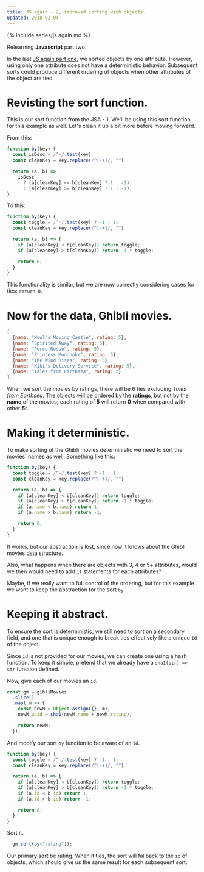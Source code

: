 ```yaml
---
title: JS again - 2, improved sorting with objects.
updated: 2018-02-04
---
```


{% include series/js.again.md %}

Relearning **Javascript** part two. 

In the last [JS again part one](/notes/js-again-1-dynamic-sorting-with-objects), we sorted 
objects by one attribute. However, using only one attribute does not have
a deterministic behavior. Subsequent sorts could produce different
ordering of objects when other attributes of the object are tied.


# Revisting the sort function.
This is our sort function from the JSA - 1. 
We'll be using this sort function for this example as well.
Let's clean it up a bit more before moving forward.

From this:
```javascript
function by(key) {
  const isDesc = /^-/.test(key)
  const cleanKey = key.replace(/^[-+]/, "")

  return (a, b) =>
    isDesc
      ? (a[cleanKey] <= b[cleanKey] ? 1 : -1)
      : (a[cleanKey] >= b[cleanKey] ? 1 : -1);
}
```

To this:
```javascript
function by(key) {
  const toggle = /^-/.test(key) ? -1 : 1;
  const cleanKey = key.replace(/^[-+]/, "")

  return (a, b) => {
    if (a[cleanKey] < b[cleanKey]) return toggle;
    if (a[cleanKey] > b[cleanKey]) return -1 * toggle;

    return 0;
  }
}
```

This functionality is similar, but we are now 
correctly considering cases for ties: `return 0`.


# Now for the data, Ghibli movies.
```javascript
[
  {name: "Howl's Moving Castle", rating: 5},
  {name: "Spirited Away", rating: 5},
  {name: "Porco Rosso", rating: 5},
  {name: "Princess Mononoke", rating: 5},
  {name: "The Wind Rises", rating: 5},
  {name: "Kiki's Delivery Service", rating: 5},
  {name: "Tales from Earthsea", rating: 2}
]
```

When we sort the movies by ratings, there will be 6 ties
excluding *Tales from Earthsea*. 
The objects will be ordered by the **ratings**, 
but not by the **name** of the movies; each rating of **5** 
will return **0** when compared with other **5**s.

# Making it deterministic.
To make sorting of the Ghibli movies deterministic 
we need to sort the movies' names as well. Something like this:

```javascript
function by(key) {
  const toggle = /^-/.test(key) ? -1 : 1;
  const cleanKey = key.replace(/^[-+]/, "")

  return (a, b) => {
    if (a[cleanKey] < b[cleanKey]) return toggle;
    if (a[cleanKey] > b[cleanKey]) return -1 * toggle;
    if (a.name < b.name) return 1;
    if (a.name > b.name) return -1;

    return 0;
  }
}
```

It works, but our abstraction is lost, since now 
it knows about the Ghibli movies data structure.

Also, what happens when there are objects with 3, 4 or 5+ attributes,
would we then would need to add `if` statements for each attributes?

Maybe, if we really want to full control of the ordering,
but for this example we want to keep the abstraction for the sort `by`.

# Keeping it abstract.
To ensure the sort is deterministic, 
we still need to sort on a secondary field, and one that
is unique enough to break ties effectively like a unique `id` of
the object.

Since `id` is not provided for our movies, we can 
create one using a hash function. To keep it simple, pretend 
that we already have a `sha1(str) => str` function defined.

Now, give each of our movies an `id`.

```javascript
const gm = gibliMovies
  .slice()
  .map( m => {
    const newM = Object.assign({}, m);
    newM.uuid = sha1(newM.name + newM.rating);

    return newM;
  });
```

And modify our sort `by` function to be aware of an `id`.

```javascript
function by(key) {
  const toggle = /^-/.test(key) ? -1 : 1;
  const cleanKey = key.replace(/^[-+]/, "")

  return (a, b) => {
    if (a[cleanKey] < b[cleanKey]) return toggle;
    if (a[cleanKey] > b[cleanKey]) return -1 * toggle;
    if (a.id < b.id) return 1;
    if (a.id > b.id) return -1;

    return 0;
  }
}
```

Sort it.
```javascript
  gm.sort(by("rating"));
```

Our primary sort be rating.
When it ties, 
the sort will fallback to the `id` of objects,
which should give us the same result for each subsequent sort.